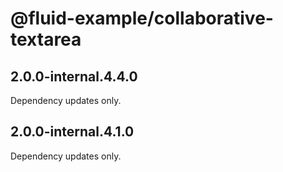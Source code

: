 # @fluid-example/collaborative-textarea

## 2.0.0-internal.4.4.0

Dependency updates only.

## 2.0.0-internal.4.1.0

Dependency updates only.
